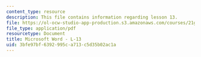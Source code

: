 ```yaml
---
content_type: resource
description: This file contains information regarding lesson 13.
file: https://ol-ocw-studio-app-production.s3.amazonaws.com/courses/21g-104-chinese-iv-regular-spring-2004/3bfe97bf6392995ca713c5d35b02ac1a_MIT21G_104S04_Oral_13.pdf
file_type: application/pdf
resourcetype: Document
title: Microsoft Word - L-13
uid: 3bfe97bf-6392-995c-a713-c5d35b02ac1a
---
```

